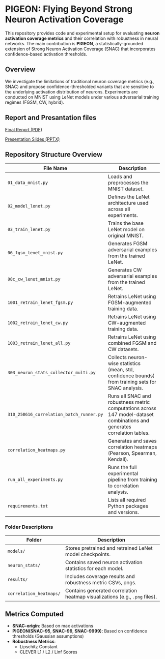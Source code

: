 # PIGEON: Flying Beyond Strong Neuron Activation Coverage

This repository provides code and experimental setup for evaluating **neuron activation coverage metrics** and their correlation with robustness in neural networks. The main contribution is **PIGEON**, a statistically-grounded extension of Strong Neuron Activation Coverage (SNAC) that incorporates confidence-based activation thresholds.

## Overview

We investigate the limitations of traditional neuron coverage metrics (e.g., SNAC) and propose confidence-thresholded variants that are sensitive to the underlying activation distribution of neurons. Experiments are conducted on MNIST using LeNet models under various adversarial training regimes (FGSM, CW, hybrid).

## Report and Presantation files
[Final Report (PDF)](./PIGEON%20Flying%20Beyond%20Strong%20Neuron%20Activation%20Coverage_v3.pdf)

[Presentation Slides (PPTX)](./PPT_PIGEON%20Flying%20Beyond%20Strong%20Neuron%20Activation%20Coverage_Truthworthy%20AI_v2.pdf)

## Repository Structure Overview

| File Name | Description |
|-----------|-------------|
| `01_data_mnist.py` | Loads and preprocesses the MNIST dataset. |
| `02_model_lenet.py` | Defines the LeNet architecture used across all experiments. |
| `03_train_lenet.py` | Trains the base LeNet model on original MNIST. |
| `06_fgsm_lenet_mnist.py` | Generates FGSM adversarial examples from the trained LeNet. |
| `08c_cw_lenet_mnist.py` | Generates CW adversarial examples from the trained LeNet. |
| `1001_retrain_lenet_fgsm.py` | Retrains LeNet using FGSM-augmented training data. |
| `1002_retrain_lenet_cw.py` | Retrains LeNet using CW-augmented training data. |
| `1003_retrain_lenet_all.py` | Retrains LeNet using combined FGSM and CW datasets. |
| `303_neuron_stats_collector_multi.py` | Collects neuron-wise statistics (mean, std, confidence bounds) from training sets for SNAC analysis. |
| `310_250616_correlation_batch_runner.py` | Runs all SNAC and robustness metric computations across 147 model-dataset combinations and generates correlation tables. |
| `correlation_heatmaps.py` | Generates and saves correlation heatmaps (Pearson, Spearman, Kendall). |
| `run_all_experiments.py` | Runs the full experimental pipeline from training to correlation analysis. |
| `requirements.txt` | Lists all required Python packages and versions. |

### Folder Descriptions

| Folder | Description |
|--------|-------------|
| `models/` | Stores pretrained and retrained LeNet model checkpoints. |
| `neuron_stats/` | Contains saved neuron activation statistics for each model. |
| `results/` | Includes coverage results and robustness metric CSVs, pngs. |
| `correlation_heatmaps/` | Contains generated correlation heatmap visualizations (e.g., `.png` files). |

## Metrics Computed

- **SNAC-origin**: Based on max activations
- **PIGEON(SNAC-95, SNAC-99, SNAC-9999)**: Based on confidence thresholds (Gaussian assumptions)
- **Robustness Metrics**:  
  - Lipschitz Constant  
  - CLEVER L1 / L2 / Linf Scores
